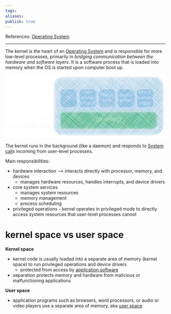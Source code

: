 ```yaml
---
tags: 
aliases: 
publish: true
---
```


References: [Operating System](./Operating%20System.md)

---
The kernel is the heart of an [Operating System](./Operating%20System.md) and is responsible for more low-level processes, primarily in *bridging communication between the hardware and software layers*. It is a software process that is loaded into memory when the OS is started upon computer boot up.

![Drawing operating system.svg](../images/Drawing%20operating%20system.svg)


The kernel runs in the background (like a daemon) and responds to [System call](../System%20call.md)s incoming from user-level processes. 

Main responsibilities:
- hardware interaction --> interacts directly with processor, memory, and devices
	- manages hardware resources, handles interrupts, and device drivers
- core system services
	- manages system resources
	- memory management
	- process scheduling
- privileged operations - kernel operates in privileged mode to directly access system resources that user-level processes cannot

# kernel space vs user space
**Kernel space**
- kernel code is usually loaded into a separate area of memory (kernel space) to run privileged operations and device drivers
	- protected from access by [application software](https://en.wikipedia.org/wiki/Application_software "Application software") 
- separation protects memory and hardware from malicious or malfunctioning applications 
 
**User space** 
- application programs such as browsers, word processors, or audio or video players use a separate area of memory, aka [user space](https://en.wikipedia.org/wiki/User_space_and_kernel_space "User space and kernel space"). 